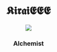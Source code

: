 <div align="center">
  
# 𝕶𝖎𝖗𝖆𝖎𝕰𝕰𝕰  

<img src="https://skillicons.dev/icons?i=rust,zig,unreal,pytorch,tensorflow,kubernetes,neovim&theme=dark&perline=7" />

### Alchemist

</div>

